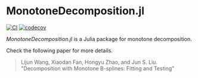 # MonotoneDecomposition.jl

[![CI](https://github.com/szcf-weiya/MonotoneDecomposition.jl/actions/workflows/ci.yml/badge.svg)](https://github.com/szcf-weiya/MonotoneDecomposition.jl/actions/workflows/ci.yml) [![codecov](https://codecov.io/gh/szcf-weiya/MonotoneDecomposition.jl/branch/master/graph/badge.svg?token=VFznaxvMS5)](https://codecov.io/gh/szcf-weiya/MonotoneDecomposition.jl)

*MonotoneDecomposition.jl* is a Julia package for monotone decomposition.

Check the following paper for more details.

> Lijun Wang, Xiaodan Fan, Hongyu Zhao, and Jun S. Liu. "Decomposition with Monotone B-splines: Fitting and Testing"
>
